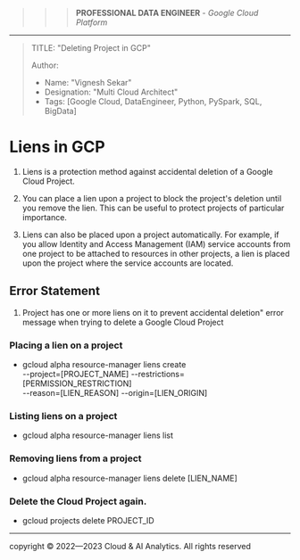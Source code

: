 >>> **PROFESSIONAL DATA ENGINEER** - *Google Cloud Platform*
------------------------

> TITLE: "Deleting Project in GCP"
> 
> Author:
  >- Name: "Vignesh Sekar"
  >- Designation: "Multi Cloud Architect"
  >- Tags: [Google Cloud, DataEngineer, Python, PySpark, SQL, BigData]
    

# Liens in GCP

1. Liens is a protection method against accidental deletion of a Google Cloud Project.

2. You can place a lien upon a project to block the project's deletion until you remove the lien. This can be useful to protect projects of particular importance.
 
3. Liens can also be placed upon a project automatically. For example, if you allow Identity and Access Management (IAM) service accounts from one project to be
      attached to resources in other projects, a lien is placed upon the project where the service accounts are located.

## Error Statement

1. Project has one or more liens on it to prevent accidental deletion" error message when trying to delete a Google Cloud Project

### Placing a lien on a project

- gcloud alpha resource-manager liens create \
  --project=[PROJECT_NAME]
  --restrictions=[PERMISSION_RESTRICTION] \
  --reason=[LIEN_REASON]
  --origin=[LIEN_ORIGIN]

### Listing liens on a project

- gcloud alpha resource-manager liens list

### Removing liens from a project

- gcloud alpha resource-manager liens delete [LIEN_NAME]

### Delete the Cloud Project again.

- gcloud projects delete PROJECT_ID

--------------------------------------------------------------------------------------------------------------------------------------------------------------------

  <div class="footer">
              copyright © 2022—2023 Cloud & AI Analytics. 
                                      All rights reserved
          </div>
